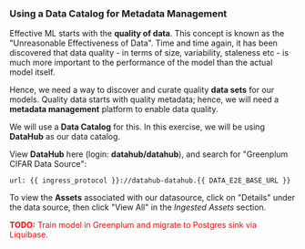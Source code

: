 ### Using a Data Catalog for Metadata Management

Effective ML starts with the **quality of data**. This concept is known as the "Unreasonable Effectiveness of Data". 
Time and time again, it has been discovered that data quality - in terms of size, variability, staleness etc - is much more important to 
the performance of the model than the actual model itself. 

Hence, we need a way to discover and curate quality **data sets** for our models. 
Quality data starts with quality metadata; hence, we will need a **metadata management** platform to enable data quality.

We will use a **Data Catalog** for this. In this exercise, we will be using **DataHub** as our data catalog.

View **DataHub** here (login: **datahub/datahub**), and search for "Greenplum CIFAR Data Source":
```dashboard:open-url
url: {{ ingress_protocol }}://datahub-datahub.{{ DATA_E2E_BASE_URL }}
```

To view the **Assets** associated with our datasource, click on "Details" under the data source, 
then click "View All" in the *Ingested Assets* section.

<font color="red"><b>TODO:</b> Train model in Greenplum and migrate to Postgres sink via Liquibase.</font>
